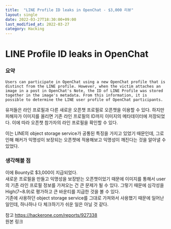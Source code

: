 ```yaml
---
title:  "LINE Profile ID leaks in OpenChat - $3,000 리뷰"
layout: single
date: 2022-03-27T18:30:00+09:00
last_modified_at: 2022-03-27
category: Hacking
---
```

  

# LINE Profile ID leaks in OpenChat 
  
### 요약
```Users can participate in OpenChat using a new OpenChat profile that is distinct from the LINE profile. However, when the victim attaches an image in a post in OpenChat's Note, the ID of LINE Profile was stored together in the image's metadata. From this information, it is possible to determine the LINE user profile of OpenChat participants.```
  
유저들은 라인 프로필과 다른 새로운 오픈챗 프로필로 오픈챗을 이용할 수 있다. 하지만 피해자가 이미지를 올리면 기존 라인 프로필의 ID까지 이미지의 메타데이터에 저장되었다. 이에 따라 오픈챗 참가자의 라인 프로필을 확인할 수 있다.  
  
이는 LINE의 object storage service가 공통된 특징을 가지고 있었기 때문인데, 그로 인해 해커가 익명성이 보장되는 오픈챗에 적용해보고 익명성이 깨진다는 것을 알아낼 수 있었다.  
  
### 생각해볼 점
이에 Bounty로 $3,000이 지급되었다.  
새로운 프로필을 만들고 익명성을 보장받는 오픈챗이었기 때문에 이미지를 통해서 user의 기존 라인 프로필 정보를 가져오는 건 큰 문제가 될 수 있다. 그렇기 때문에 심각성을 High(7~8.9)로 평가하고 큰 바운티를 지급한 것을 볼 수 있다.  
기존에 사용하던 object storage service를 그대로 가져와서 사용했기 때문에 일어난 일인데, 하나하나 다 체크하기가 쉬운 일은 아닐 것 같다.  
  
참고
<https://hackerone.com/reports/927338>  
원본 링크